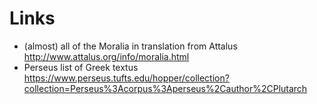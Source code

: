 # Links

- (almost) all of the  Moralia in translation from Attalus http://www.attalus.org/info/moralia.html
- Perseus list of Greek textus https://www.perseus.tufts.edu/hopper/collection?collection=Perseus%3Acorpus%3Aperseus%2Cauthor%2CPlutarch
